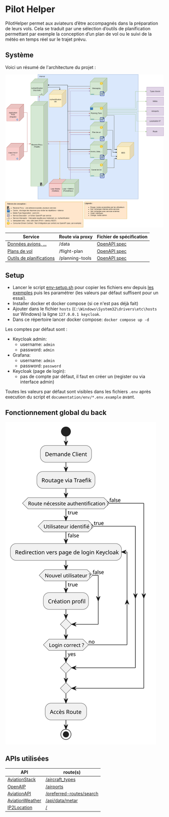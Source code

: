 # Pilot Helper

PilotHelper permet aux aviateurs d’être accompagnés dans la préparation 
de leurs vols. Cela se traduit par une sélection d’outils de planification 
permettant par exemple la conception d’un plan de vol ou le suivi de la 
météo en temps réel sur le trajet prévu.

## Système

Voici un résumé de l'architecture du projet :

![](./documentation/system-overview.png)

| Service                                      | Route via proxy | Fichier de spécification                                                       |
|----------------------------------------------|-----------------|--------------------------------------------------------------------------------|
| [Données avions, ...](./data)                | /data           | [OpenAPI spec](./data/src/main/resources/openapi/documentation.yaml)           |
| [Plans de vol](./flight-plan)                | /flight-plan    | [OpenAPI spec](./flight-plan/src/main/resources/openapi/documentation.yaml)    |
| [Outils de planifications](./planning-tools) | /planning-tools | [OpenAPI spec](./planning-tools/src/main/resources/openapi/documentation.yaml) |

## Setup

- Lancer le script [env-setup.sh](./env-setup.sh) pour copier les fichiers env depuis [les exemples](./documentation/env) puis les paramétrer (les valeurs par défaut suffisent pour un essai).
- Installer docker et docker compose (si ce n'est pas déjà fait)
- Ajouter dans le fichier `hosts` (`C:\Windows\System32\drivers\etc\hosts` sur Windows) la ligne ```127.0.0.1 keycloak```.
- Dans ce répertoire lancer docker compose: `docker compose up -d`

Les comptes par défaut sont :
- Keycloak admin:
  - username: `admin`
  - password: `admin`
- Grafana:
  - username: `admin`
  - password: `password`
- Keycloak (page de login):
  - pas de compte par défaut, il faut en créer un (register ou via interface admin)

Toutes les valeurs par défaut sont visibles dans les fichiers `.env` après execution du script et `documentation/env/*.env.example` avant.

## Fonctionnement global du back

[![](./documentation/process.svg)](./documentation/process.puml)

## APIs utilisées

| API                                             | route(s)                                                                                                                  |
|-------------------------------------------------|---------------------------------------------------------------------------------------------------------------------------|
| [AviationStack](https://aviationstack.com/)     | [/aircraft_types](https://aviationstack.com/documentation)                                                                |
| [OpenAIP](https://www.openaip.net/)             | [/airports](https://docs.openaip.net/#/Airports/get_airports)                                                             |
| [AviationAPI](https://www.aviationapi.com/)     | [/preferred-routes/search](https://docs.aviationapi.com/#tag/preferred-routes%2Fpaths%2F~1preferred-routes~1search%2Fget) |
| [AviationWeather](https://aviationweather.gov/) | [/api/data/metar](https://aviationweather.gov/data/api/#/Data/dataMetars)                                                 |
| [IP2Location](https://www.ip2location.io/)      | [/](https://www.ip2location.io/ip2location-documentation)                                                                 |
